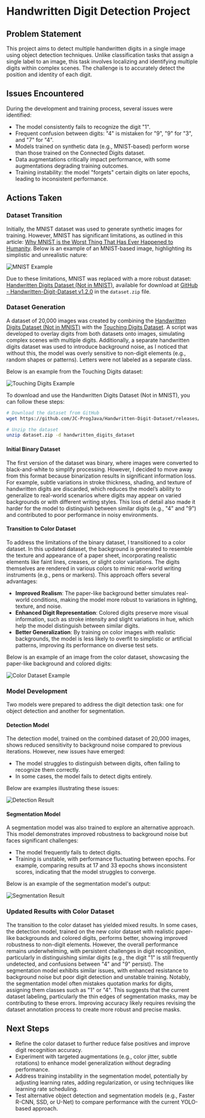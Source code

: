 # Handwritten Digit Detection Project

## Problem Statement

This project aims to detect multiple handwritten digits in a single image using object detection techniques. Unlike classification tasks that assign a single label to an image, this task involves localizing and identifying multiple digits within complex scenes. The challenge is to accurately detect the position and identity of each digit.

## Issues Encountered

During the development and training process, several issues were identified:
- The model consistently fails to recognize the digit "1".
- Frequent confusion between digits: "4" is mistaken for "9", "9" for "3", and "7" for "4".
- Models trained on synthetic data (e.g., MNIST-based) perform worse than those trained on the Connected Digits dataset.
- Data augmentations critically impact performance, with some augmentations degrading training outcomes.
- Training instability: the model "forgets" certain digits on later epochs, leading to inconsistent performance.

## Actions Taken

### Dataset Transition

Initially, the MNIST dataset was used to generate synthetic images for training. However, MNIST has significant limitations, as outlined in this article: [Why MNIST is the Worst Thing That Has Ever Happened to Humanity](https://matteo-a-barbieri.medium.com/why-mnist-is-the-worst-thing-that-has-ever-happened-to-humanity-49fd053f0f66). Below is an example of an MNIST-based image, highlighting its simplistic and unrealistic nature:

![MNIST Example](examples/mnist.jpg)

Due to these limitations, MNIST was replaced with a more robust dataset: [Handwritten Digits Dataset (Not in MNIST)](https://www.kaggle.com/datasets/jcprogjava/handwritten-digits-dataset-not-in-mnist), available for download at [GitHub - Handwritten-Digit-Dataset v1.2.0](https://github.com/JC-ProgJava/Handwritten-Digit-Dataset/releases/tag/v1.2.0) in the `dataset.zip` file.

### Dataset Generation

A dataset of 20,000 images was created by combining the [Handwritten Digits Dataset (Not in MNIST)](https://www.kaggle.com/datasets/jcprogjava/handwritten-digits-dataset-not-in-mnist) with the [Touching Digits Dataset](https://web.inf.ufpr.br/vri/databases/touching-digits/). A script was developed to overlay digits from both datasets onto images, simulating complex scenes with multiple digits. Additionally, a separate handwritten digits dataset was used to introduce background noise, as I noticed that without this, the model was overly sensitive to non-digit elements (e.g., random shapes or patterns). Letters were not labeled as a separate class.

Below is an example from the Touching Digits dataset:

![Touching Digits Example](examples/TouchingDigits.png)

To download and use the Handwritten Digits Dataset (Not in MNIST), you can follow these steps:

```bash
# Download the dataset from GitHub
wget https://github.com/JC-ProgJava/Handwritten-Digit-Dataset/releases/download/v1.2.0/dataset.zip

# Unzip the dataset
unzip dataset.zip -d handwritten_digits_dataset
```

#### Initial Binary Dataset

The first version of the dataset was binary, where images were converted to black-and-white to simplify processing. However, I decided to move away from this format because binarization results in significant information loss. For example, subtle variations in stroke thickness, shading, and texture of handwritten digits are discarded, which reduces the model’s ability to generalize to real-world scenarios where digits may appear on varied backgrounds or with different writing styles. This loss of detail also made it harder for the model to distinguish between similar digits (e.g., "4" and "9") and contributed to poor performance in noisy environments.

#### Transition to Color Dataset

To address the limitations of the binary dataset, I transitioned to a color dataset. In this updated dataset, the background is generated to resemble the texture and appearance of a paper sheet, incorporating realistic elements like faint lines, creases, or slight color variations. The digits themselves are rendered in various colors to mimic real-world writing instruments (e.g., pens or markers). This approach offers several advantages:
- **Improved Realism**: The paper-like background better simulates real-world conditions, making the model more robust to variations in lighting, texture, and noise.
- **Enhanced Digit Representation**: Colored digits preserve more visual information, such as stroke intensity and slight variations in hue, which help the model distinguish between similar digits.
- **Better Generalization**: By training on color images with realistic backgrounds, the model is less likely to overfit to simplistic or artificial patterns, improving its performance on diverse test sets.

Below is an example of an image from the color dataset, showcasing the paper-like background and colored digits:

![Color Dataset Example](examples/color_dataset_example.png)

### Model Development

Two models were prepared to address the digit detection task: one for object detection and another for segmentation.

#### Detection Model

The detection model, trained on the combined dataset of 20,000 images, shows reduced sensitivity to background noise compared to previous iterations. However, new issues have emerged:
- The model struggles to distinguish between digits, often failing to recognize them correctly.
- In some cases, the model fails to detect digits entirely.

Below are examples illustrating these issues:

![Detection Result](examples/detection.png)

#### Segmentation Model

A segmentation model was also trained to explore an alternative approach. This model demonstrates improved robustness to background noise but faces significant challenges:
- The model frequently fails to detect digits.
- Training is unstable, with performance fluctuating between epochs. For example, comparing results at 17 and 33 epochs shows inconsistent scores, indicating that the model struggles to converge.

Below is an example of the segmentation model's output:

![Segmentation Result](examples/segmentation.png)

### Updated Results with Color Dataset
The transition to the color dataset has yielded mixed results. In some cases, the detection model, trained on the new color dataset with realistic paper-like backgrounds and colored digits, performs better, showing improved robustness to non-digit elements. However, the overall performance remains underwhelming, with persistent challenges in digit recognition, particularly in distinguishing similar digits (e.g., the digit "1" is still frequently undetected, and confusions between "4" and "9" persist). The segmentation model exhibits similar issues, with enhanced resistance to background noise but poor digit detection and unstable training. Notably, the segmentation model often mistakes quotation marks for digits, assigning them classes such as "1" or "4". This suggests that the current dataset labeling, particularly the thin edges of segmentation masks, may be contributing to these errors. Improving accuracy likely requires revising the dataset annotation process to create more robust and precise masks.

## Next Steps

- Refine the color dataset to further reduce false positives and improve digit recognition accuracy.
- Experiment with targeted augmentations (e.g., color jitter, subtle rotations) to enhance model generalization without degrading performance.
- Address training instability in the segmentation model, potentially by adjusting learning rates, adding regularization, or using techniques like learning rate scheduling.
- Test alternative object detection and segmentation models (e.g., Faster R-CNN, SSD, or U-Net) to compare performance with the current YOLO-based approach.